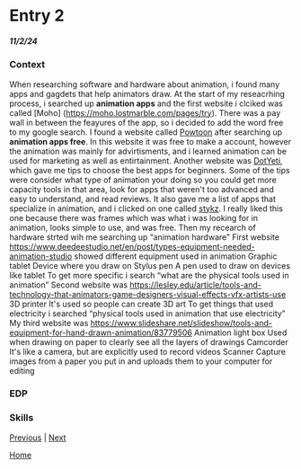 # Entry 2
##### 11/2/24

### Context 
When researching software and hardware about animation, i found many apps and gagdets that help animators draw. At the start of my reseacrhing process, i searched up **animation apps** and the first website i clciked was called [Moho] (https://moho.lostmarble.com/pages/try). There was a pay wall in between the feayures of the app, so i decided to add the word free to my google search. I found a website called [Powtoon](https://www.powtoon.com/video-templates) after searching up **animation apps free**. In this website it was free to make a account, however the animation was mainly for advirtisments, and i learned animation can be used for marketing as well as entirtainment. Another website was [DotYeti](https://www.dotyeti.com/blog/top-free-2d-animation-software-of-2024-list/), which gave me tips to choose the best apps for beginners. Some of the tips were consider what type of animation your doing so you could get more capacity tools in that area, look for apps that weren't too advanced and easy to understand, and read reviews. It also gave me a list of apps that specialize in animation, and i clicked on one called [stykz](https://www.stykz.net/). I really liked this one because there was frames which was what i was looking for in animation, looks simple to use, and was free. Then my recearch of hardware strted wih me searching up “animation hardware” 
First website https://www.deedeestudio.net/en/post/types-equipment-needed-animation-studio showed different equipment used in animation 
Graphic tablet
Device where you draw on
Stylus pen
A pen used to draw on devices like tablet 
To get more specific i search “what are the physical tools used in animation”
Second website was https://lesley.edu/article/tools-and-technology-that-animators-game-designers-visual-effects-vfx-artists-use 
3D printer 
It's used so people can create 3D art
To get things that used electricity i searched “physical tools used in animation that use electricity”
My third website was https://www.slideshare.net/slideshow/tools-and-equipment-for-hand-drawn-animation/83779506 
Animation light box 
Used when drawing on paper to clearly see all the layers of drawings
Camcorder
It's like a camera, but are explicitly used to record videos 
Scanner
Capture images from a paper you put in and uploads them to your computer for editing


### EDP 

### Skills

[Previous](entry01.md) | [Next](entry03.md)

[Home](../README.md)
